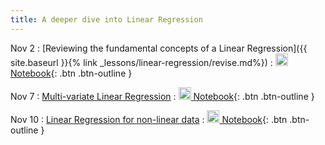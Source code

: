 ```yaml
---
title: A deeper dive into Linear Regression
---
```


Nov 2
: [Reviewing the fundamental concepts of a Linear Regression]({{ site.baseurl }}{% link _lessons/linear-regression/revise.md%})
: [<img src="https://user-images.githubusercontent.com/55111154/140194134-c583f946-53e2-4566-bc1c-12e8428dff74.png" width="20">  Notebook](https://colab.research.google.com/github/IEDC-IEM/Reverse-Classroom-ML/blob/main/notebooks/Linear_Reg_1.ipynb){: .btn .btn-outline }

Nov 7
: [Multi-variate Linear Regression](#)
: [<img src="https://user-images.githubusercontent.com/55111154/140194134-c583f946-53e2-4566-bc1c-12e8428dff74.png" width="20">  Notebook](#){: .btn .btn-outline }

Nov 10
: [Linear Regression for non-linear data](#)
: [<img src="https://user-images.githubusercontent.com/55111154/140194134-c583f946-53e2-4566-bc1c-12e8428dff74.png" width="20">  Notebook](#){: .btn .btn-outline }
